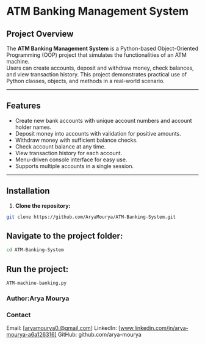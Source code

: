 # ATM Banking Management System

## Project Overview
The **ATM Banking Management System** is a Python-based Object-Oriented Programming (OOP) project that simulates the functionalities of an ATM machine.  
Users can create accounts, deposit and withdraw money, check balances, and view transaction history. This project demonstrates practical use of Python classes, objects, and methods in a real-world scenario.

---

## Features
- Create new bank accounts with unique account numbers and account holder names.  
- Deposit money into accounts with validation for positive amounts.  
- Withdraw money with sufficient balance checks.  
- Check account balance at any time.  
- View transaction history for each account.  
- Menu-driven console interface for easy use.  
- Supports multiple accounts in a single session.  

---

## Installation
1. **Clone the repository:**
```bash
git clone https://github.com/AryaMourya/ATM-Banking-System.git
```
## Navigate to the project folder:
```bash
cd ATM-Banking-System
```
## Run the project:
```
ATM-machine-banking.py
```
### Author:Arya Mourya
### Contact
Email: [aryamourya0.@gmail.com]
LinkedIn: [www.linkedin.com/in/arya-mourya-a6a126316]
GitHub: github.com/arya-mourya


